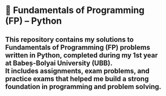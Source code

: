 # 🐍 Fundamentals of Programming (FP) – Python
This repository contains my solutions to **Fundamentals of Programming (FP)** problems written in **Python**, completed during my **1st year at Babeș-Bolyai University (UBB)**.  
It includes **assignments**, **exam problems**, and **practice exams** that helped me build a strong foundation in programming and problem solving.
---
